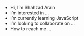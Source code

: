 - Hi, I’m Shahzad Arain
- I’m interested in ...
- I’m currently learning JavaScript
- I’m looking to collaborate on ...
- How to reach me ...

<!---
shahzadara1n/shahzadara1n is a ✨ special ✨ repository because its `README.md` (this file) appears on your GitHub profile.
You can click the Preview link to take a look at your changes.
--->
